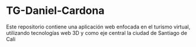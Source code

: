 # TG-Daniel-Cardona
Este repositorio contiene una aplicación web enfocada en el turismo virtual, utilizando tecnologías web 3D y como eje central la ciudad de Santiago de Cali

